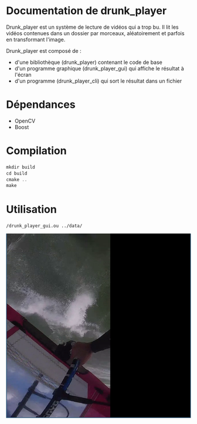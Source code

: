 Documentation de drunk_player
=============================
Drunk_player est un système de lecture de vidéos qui a trop bu. Il lit les vidéos contenues dans un dossier par morceaux, aléatoirement et parfois en transformant l'image.

Drunk_player est composé de :
- d'une bibliothèque (drunk_player) contenant le code de base
- d'un programme graphique (drunk_player_gui) qui affiche le résultat à l'écran
- d'un programme (drunk_player_cli) qui sort le résultat dans un fichier

Dépendances
===========
- OpenCV
- Boost

Compilation
===========

```c
mkdir build
cd build
cmake ..
make
```

Utilisation
===========
`/drunk_player_gui.ou ../data/`

![alt text](./drunk_player_gui.png "Image")
